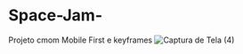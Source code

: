 # Space-Jam-
Projeto cmom Mobile First e keyframes
![Captura de Tela (4)](https://user-images.githubusercontent.com/104323054/228710503-28fb79ec-47d1-4634-a4a1-2b293aabc533.png)
